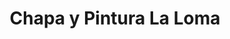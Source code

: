 ---
title: "Chapa y Pintura La Loma"
url: /ubeda/chapa-y-pintura-la-loma/
shop: reparación de automóviles
---